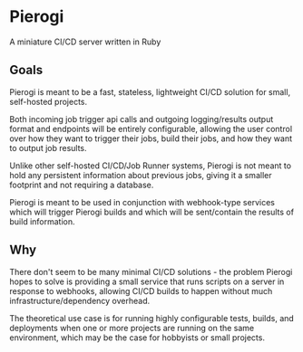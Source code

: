 # Pierogi
A miniature CI/CD server written in Ruby

## Goals
Pierogi is meant to be a fast, stateless, lightweight CI/CD solution for small, self-hosted projects.

Both incoming job trigger api calls and outgoing logging/results output format and endpoints will be entirely configurable, allowing the user control over how they want to trigger their jobs, build their jobs, and how they want to output job results.

Unlike other self-hosted CI/CD/Job Runner systems, Pierogi is not meant to hold any persistent information about previous jobs, giving it a smaller footprint and not requiring a database.

Pierogi is meant to be used in conjunction with webhook-type services which will trigger Pierogi builds and which will be sent/contain the results of build information.

## Why
There don't seem to be many minimal CI/CD solutions - the problem Pierogi hopes to solve is providing a small service that runs scripts on a server in response to webhooks, allowing CI/CD builds to happen without much infrastructure/dependency overhead.

The theoretical use case is for running highly configurable tests, builds, and deployments when one or more projects are running on the same environment, which may be the case for hobbyists or small projects.
